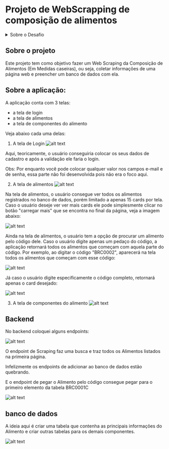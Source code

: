 # Projeto de WebScrapping de composição de alimentos

<details>
  <summary>Sobre o Desafio</summary>
  Este documento contém as diretrizes e requisitos para o desenvolvimento de uma ferramenta de monitoramento de preços com web scraping e interface de usuário. O projeto deve ser desenvolvido utilizando a linguagem C# e seguir as especificações listadas abaixo.

- Link: https://www.tbca.net.br/base-dados/composicao_estatistica.php?pagina=1&atuald=1#

## Requisitos Técnicos

### Ambiente de Desenvolvimento

- _Linguagem Backend:_ C#
- _Framework Backend:_ Utilizar .NET Core, .NET 5 ou .NET 6.
- _Web Scraping:_ Escolher entre Html Agility Pack e AngleSharp para a extração de dados.
- _Banco de Dados:_ Você decide qual banco de dados vai utilizar.
- _Frontend:_ ReactJS

### Funcionalidades

#### Extração de Dados

- Desenvolver uma funcionalidade que extraia informações de alimentos: Código, Nome, Nome Cientifico, Grupo, e todos os Componentes:

  <img width="282" alt="image" src="https://github.com/tarcisio-marinho/TM-Mentoring-Desafio-tecnico/assets/21285247/479f7a5e-5e0d-4088-bb39-b96474739ff4">

#### Armazenamento de Dados

- Os dados extraídos devem ser armazenados em um banco de dados. A escolha do banco de dados e a estrutura de tabelas ou arquivos, fica por sua parte.

### Interface de Usuário

- Desenvolver uma interface em ReactJS que permita aos usuários:
- visualizar os alimentos e suas composições.
- Buscar por nome do alimento

## Orientações Gerais

- Priorize a clareza e manutenibilidade do código.
- Documente adequadamente todas as funcionalidades implementadas.
- Utilize padrões de design e boas práticas de programação.

## Entrega do Projeto

- O projeto deve ser entregue em um repositório Git, contendo o código fonte, arquivos de configuração necessários e uma documentação detalhada do projeto.
- Inclua um arquivo README.md com uma visão geral do projeto, instruções de instalação e uso, e uma descrição das tecnologias e técnicas utilizadas.

## Avaliação

O projeto será avaliado com base em:

- Funcionalidade: Todas as funcionalidades requisitadas devem estar implementadas e funcionando corretamente.
- Qualidade do Código: Organização, legibilidade e aderência a boas práticas.
- Documentação: Clareza e completude tanto no código quanto na documentação fornecida.
- Inovação e Uso da Tecnologia: Eficiência na escolha e uso das tecnologias e na solução de problemas.

## Diferenciais

Será um diferencial para esse projeto a implementação de testes unitários e containerização da aplicação (utilizando docker).

Boa sorte e estamos ansiosos para ver sua solução!

</details>

## Sobre o projeto

Este projeto tem como objetivo fazer um Web Scraping da Composição de Alimentos (Em Medidas caseiras), ou seja, coletar informações de uma página web e preencher um banco de dados com ela.

## Sobre a aplicação:

A aplicação conta com 3 telas:

- a tela de login
- a tela de alimentos
- a tela de componentes do alimento

Veja abaixo cada uma delas:

1. A tela de Login
   ![alt text](image-4.png)

Aqui, teoricamente, o usuário conseguiria colocar os seus dados de cadastro e após a validação ele faria o login.

Obs: Por enquanto você pode colocar qualquer valor nos campos e-mail e de senha, essa parte não foi desenvolvida pois não era o foco aqui.

2. A tela de alimentos
   ![alt text](image-5.png)

Na tela de alimentos, o usuário consegue ver todos os alimentos registrados no banco de dados, porém limitado a apenas 15 cards por tela. Caso o usuário deseje ver ver mais cards ele pode simplesmente clicar no botão "carregar mais" que se encontra no final da página, veja a imagem abaixo:

![alt text](image-8.png)

Ainda na tela de alimentos, o usuário tem a opção de procurar um alimento pelo código dele. Caso o usuário digite apenas um pedaço do código, a aplicação retornará todos os alimentos que começam com aquela parte do código. Por exemplo, ao digitar o código "BRC0002", aparecerá na tela todos os alimentos que começam com esse código:

![alt text](image-9.png)

Já caso o usuário digite especificamente o código completo, retornará apenas o card desejado:

![alt text](image-10.png)

3. A tela de componentes do alimento
   ![alt text](image-7.png)

## Backend

No backend coloquei alguns endpoints:

![alt text](image-2.png)

O endpoint de Scraping faz uma busca e traz todos os Alimentos listados na primeira página.

Infelizmente os endpoints de adicionar ao banco de dados estão quebrando.

E o endpoint de pegar o Alimento pelo código consegue pegar para o primeiro elemento da tabela BRC0001C

![alt text](image-3.png)

## banco de dados

A ideia aqui é criar uma tabela que contenha as principais informações do Alimento e criar outras tabelas para os demais componentes.

![alt text](image.png)

